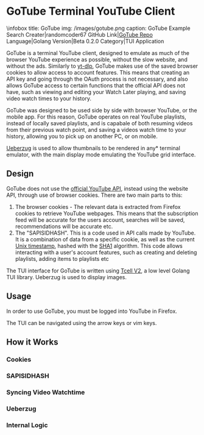 # GoTube Terminal YouTube Client

\infobox
title: GoTube
img: /images/gotube.png
caption: GoTube Example Search
Creater|randomcoder67
GitHub Link|[GoTube Repo](https://github.com/randomcoder67/GoTube-Terminal-YouTube)
Language|Golang
Version|Beta 0.2.0
Category|TUI Application

GoTube is a terminal YouTube client, designed to emulate as much of the browser YouTube experience as possible, without the slow website, and without the ads. Similarly to [yt-dlp](https://github.com/yt-dlp/yt-dlp), GoTube makes use of the saved browser cookies to allow access to account features. This means that creating an API key and going through the OAuth process is not necessary, and also allows GoTube access to certain functions that the official API does not have, such as viewing and editing your Watch Later playing, and saving video watch times to your history.

GoTube was designed to be used side by side with browser YouTube, or the mobile app. For this reason, GoTube operates on real YouTube playlists, instead of locally saved playlists, and is capabale of both resuming videos from their previous watch point, and saving a videos watch time to your history, allowing you to pick up on another PC, or on mobile.  

[Ueberzug](https://github.com/ueber-devel/ueberzug) is used to allow thumbnails to be rendered in any* terminal emulator, with the main display mode emulating the YouTube grid interface.

## Design

GoTube does not use the [official YouTube API](https://developers.google.com/youtube/v3), instead using the website API, through use of browser cookies. There are two main parts to this:

1. The browser cookies - The relevant data is extracted from Firefox cookies to retrieve YouTube webpages. This means that the subscription feed will be accurate for the users account, searches will be saved, recommendations will be accurate etc.
2. The "SAPISIDHASH". This is a code used in API calls made by YouTube. It is a combination of data from a specific cookie, as well as the current [Unix timestamp](https://en.wikipedia.org/wiki/Unix_time), hashed with the [SHA1](https://en.wikipedia.org/wiki/SHA-1) algorithm. This code allows interacting with a user's account features, such as creating and deleting playlists, adding items to playlists etc

The TUI interface for GoTube is written using [Tcell V2](https://github.com/gdamore/tcell), a low level Golang TUI library. Ueberzug is used to display images.

## Usage

In order to use GoTube, you must be logged into YouTube in Firefox.

The TUI can be navigated using the arrow keys or vim keys.

## How it Works

### Cookies

### SAPISIDHASH

### Syncing Video Watchtime

### Ueberzug

### Internal Logic
